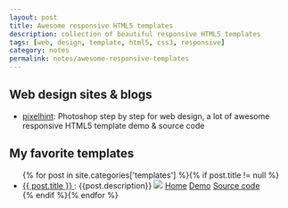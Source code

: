 ```yaml
---
layout: post
title: Awesome responsive HTML5 templates
description: collection of beautiful responsive HTML5 templates
tags: [web, design, template, html5, css3, responsive]
category: notes
permalink: notes/awesome-responsive-templates
---
```


## Web design sites & blogs
- [pixelhint](http://pixelhint.com/): Photoshop step by step for web design, a lot of awesome responsive HTML5 template demo & source code

## My favorite templates
<ul class="my-favorite-templates">
   {% for post in site.categories['templates'] %}{% if post.title != null %}
     <li itemscope>
       <a href="{{ post.url }}">
         {{ post.title }}
       </a>
       : {{post.description}}
       <img src="{{ post.image }}">
       <a class="pure-button button-small" href="{{ post.home }}"><i class="fa fa-home"></i>Home</a>
       <a class="pure-button button-small" href="{{ post.demo }}"><i class="fa fa-play"></i>Demo</a>
       <a class="pure-button button-small" href="{{ post.source }}"><i class="fa fa-code"></i>Source code</a>
     </li>
   {% endif %}{% endfor %}
 </ul>
